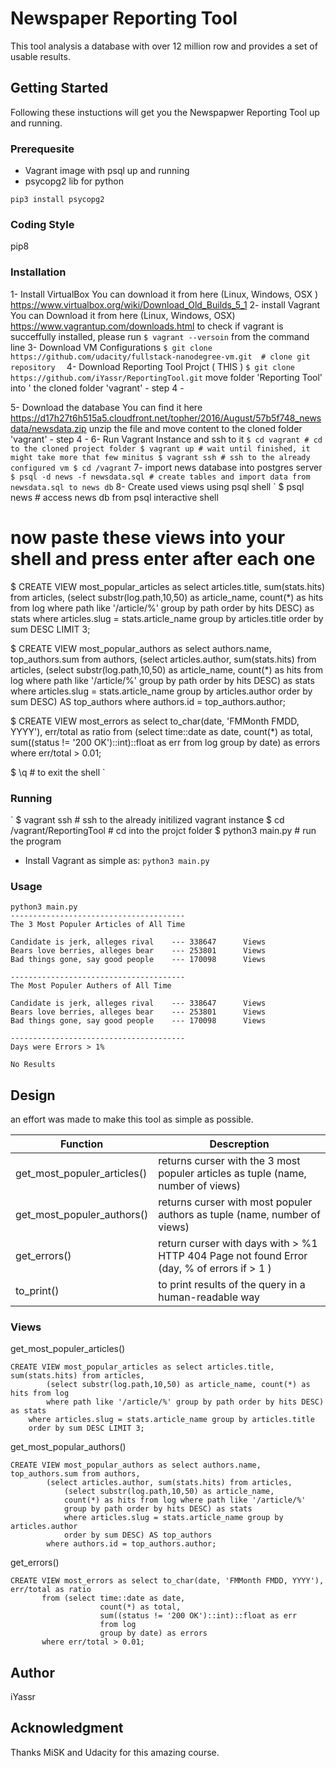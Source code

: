 # Newspaper Reporting Tool

This tool analysis a database with over 12 million row and provides a set of usable results.  

## Getting Started

Following these instuctions will get you the Newspapwer Reporting Tool up and running. 

### Prerequesite

- Vagrant image with psql up and running
- psycopg2 lib for python

```pip3 install psycopg2```  

### Coding Style

pip8

### Installation
1-  Install VirtualBox
You can download it from here (Linux, Windows, OSX ) https://www.virtualbox.org/wiki/Download_Old_Builds_5_1
2- install Vagrant
You can Download it from here (Linux, Windows, OSX)
https://www.vagrantup.com/downloads.html
to check if vagrant is succeffully installed, please run 
`$ vagrant --versoin` from the command line
3-  Download VM Configurations
`$ git clone https://github.com/udacity/fullstack-nanodegree-vm.git  # clone git repository 
`
4-  Download Reporting Tool Projct ( THIS )
`$ git clone https://github.com/iYassr/ReportingTool.git`
move folder 'Reporting Tool' into ' the cloned folder 'vagrant' - step 4 - 

5-  Download the database
You can find it here https://d17h27t6h515a5.cloudfront.net/topher/2016/August/57b5f748_newsdata/newsdata.zip
unzip the file and move content to the cloned folder 'vagrant' - step 4 - 
6- Run Vagrant Instance and ssh to it
`
$ cd vagrant # cd to the cloned project folder
$ vagrant up # wait until finished, it might take more that few minitus
$ vagrant ssh # ssh to the already configured vm
$ cd /vagrant
`
7- import news database into postgres server
`
$ psql -d news -f newsdata.sql # create tables and import data from newsdata.sql to news db
`
8- Create used views using psql shell 
`
$ psql news # access news db from psql interactive shell
# now paste these views into your shell and press enter after each one
$ CREATE VIEW most_popular_articles as select articles.title, sum(stats.hits) from articles,
        (select substr(log.path,10,50) as article_name, count(*) as hits from log
        where path like '/article/%' group by path order by hits DESC) as stats
    where articles.slug = stats.article_name group by articles.title
    order by sum DESC LIMIT 3;
    
    
$ CREATE VIEW most_popular_authors as select authors.name, top_authors.sum from authors,
        (select articles.author, sum(stats.hits) from articles,
            (select substr(log.path,10,50) as article_name,
            count(*) as hits from log where path like '/article/%'
            group by path order by hits DESC) as stats
            where articles.slug = stats.article_name group by articles.author
            order by sum DESC) AS top_authors
        where authors.id = top_authors.author;

$ CREATE VIEW most_errors as select to_char(date, 'FMMonth FMDD, YYYY'), err/total as ratio
       from (select time::date as date,
                    count(*) as total,
                    sum((status != '200 OK')::int)::float as err
                    from log
                    group by date) as errors
       where err/total > 0.01;
       
$ \q # to exit the shell
`
### Running 
`
$ vagrant ssh               # ssh to the already initilized vagrant instance
$ cd /vagrant/ReportingTool # cd into the projct folder
$ python3 main.py           # run the program



- Install Vagrant
as simple as:
```python3 main.py```

### Usage

``` 
python3 main.py
---------------------------------------
The 3 Most Populer Articles of All Time

Candidate is jerk, alleges rival    --- 338647      Views
Bears love berries, alleges bear    --- 253801      Views
Bad things gone, say good people    --- 170098      Views

---------------------------------------
The Most Populer Authers of All Time

Candidate is jerk, alleges rival    --- 338647      Views
Bears love berries, alleges bear    --- 253801      Views
Bad things gone, say good people    --- 170098      Views

---------------------------------------
Days were Errors > 1%

No Results

```

## Design

an effort was made to make this tool as simple as possible.

| Function | Descreption |
| --------------------------------------- | -------------------------------------------------------------- |
| get_most_populer_articles() | returns curser with the 3 most populer articles as tuple (name, number of views) |
| get_most_populer_authors() | returns curser with most populer authors as tuple (name, number of views) |
| get_errors() | return curser with days with > %1 HTTP 404 Page not found Error (day, % of errors if  > 1 ) |
| to_print() | to print results of the query in a human-readable way  |


### Views

get_most_populer_articles()
```
CREATE VIEW most_popular_articles as select articles.title, sum(stats.hits) from articles,
        (select substr(log.path,10,50) as article_name, count(*) as hits from log
        where path like '/article/%' group by path order by hits DESC) as stats
    where articles.slug = stats.article_name group by articles.title
    order by sum DESC LIMIT 3;
```

get_most_popular_authors()
```
CREATE VIEW most_popular_authors as select authors.name, top_authors.sum from authors,
        (select articles.author, sum(stats.hits) from articles,
            (select substr(log.path,10,50) as article_name,
            count(*) as hits from log where path like '/article/%'
            group by path order by hits DESC) as stats
            where articles.slug = stats.article_name group by articles.author
            order by sum DESC) AS top_authors
        where authors.id = top_authors.author;
```

get_errors()

```
CREATE VIEW most_errors as select to_char(date, 'FMMonth FMDD, YYYY'), err/total as ratio
       from (select time::date as date,
                    count(*) as total,
                    sum((status != '200 OK')::int)::float as err
                    from log
                    group by date) as errors
       where err/total > 0.01;
```

## Author

iYassr

## Acknowledgment

Thanks MiSK and Udacity for this amazing course.
